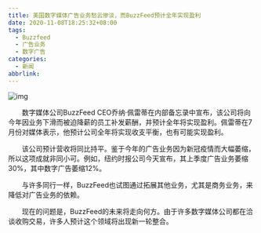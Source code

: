 ```yaml
---
title: 美国数字媒体广告业务愁云惨淡，而BuzzFeed预计全年实现盈利
date: 2020-11-08T18:25:32+08:00
tags:
  - Buzzfeed
  - 广告业务
  - 数字广告
categories:
  - 新闻
abbrlink:
---
```


![img](https://cdn.jsdelivr.net/gh/yakeing/Documentation@main/Hexo/images/1157-kcpxnwv7548858.jpg)

　　数字媒体公司BuzzFeed CEO乔纳·佩雷蒂在内部备忘录中宣布，该公司将向今年因业务下滑而被迫降薪的员工补发薪酬，并预计全年将实现盈利。佩雷蒂在7月份对媒体表示，他预计公司全年将实现收支平衡，也有可能实现盈利。

　　该公司预计营收将同比持平。鉴于今年的广告业务因为新冠疫情而大幅萎缩，所以这项成就非同小可。例如，纽约时报公司今天宣布，其上季度广告业务萎缩30%，其中数字广告萎缩12%。

　　与许多同行一样，BuzzFeed也试图通过拓展其他业务，尤其是商务业务，来降低对广告业务的依赖。

　　现在的问题是，BuzzFeed的未来将走向何方。由于许多数字媒体公司都在洽谈收购交易，许多人预计这个领域将出现新一轮整合。